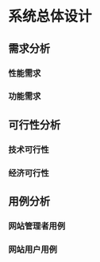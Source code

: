 # 系统总体设计

## 需求分析

### 性能需求

### 功能需求

## 可行性分析

### 技术可行性

### 经济可行性

## 用例分析

### 网站管理者用例

### 网站用户用例

